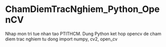 # ChamDiemTracNghiem_Python_OpenCV
Nhap mon tri tue nhan tao PTITHCM. Dung Python ket hop opencv de cham diem trac nghiem tu dong
import numpy, cv2, open_cv
